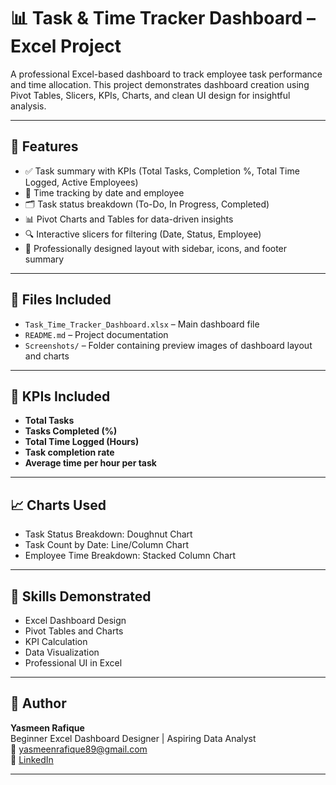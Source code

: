 # 📊 Task & Time Tracker Dashboard – Excel Project

A professional Excel-based dashboard to track employee task performance and time allocation. This project demonstrates dashboard creation using Pivot Tables, Slicers, KPIs, Charts, and clean UI design for insightful analysis.

---

## 📌 Features

- ✅ Task summary with KPIs (Total Tasks, Completion %, Total Time Logged, Active Employees)
- 📅 Time tracking by date and employee
- 🗂️ Task status breakdown (To-Do, In Progress, Completed)
- 📊 Pivot Charts and Tables for data-driven insights
- 🔍 Interactive slicers for filtering (Date, Status, Employee)
- 🎨 Professionally designed layout with sidebar,  icons, and footer summary

---

## 📁 Files Included

- `Task_Time_Tracker_Dashboard.xlsx` – Main dashboard file
- `README.md` – Project documentation
- `Screenshots/` – Folder containing preview images of dashboard layout and charts

---

## 🎯 KPIs Included

- **Total Tasks**
- **Tasks Completed (%)**
- **Total Time Logged (Hours)**
- **Task completion rate**
- **Average time per hour per task**
---

## 📈 Charts Used

- Task Status Breakdown: Doughnut Chart  
- Task Count by Date: Line/Column Chart  
- Employee Time Breakdown: Stacked Column Chart  

---

## 🧠 Skills Demonstrated

- Excel Dashboard Design  
- Pivot Tables and Charts  
- KPI Calculation  
- Data Visualization  
- Professional UI in Excel  

---

## 📌 Author

**Yasmeen Rafique**  
Beginner Excel Dashboard Designer | Aspiring Data Analyst  
📧 yasmeenrafique89@gmail.com  
🔗 [LinkedIn ](www.linkedin.com/in/yasmeen-rafique)

---






